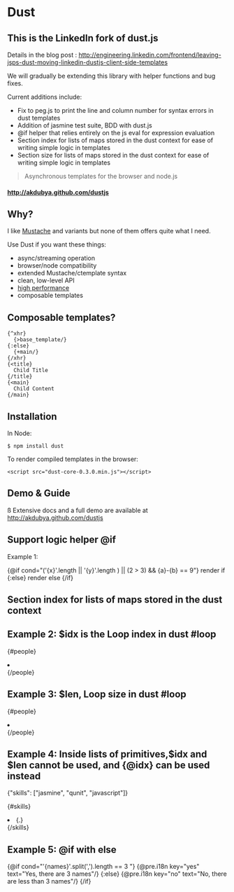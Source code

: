 Dust
====

This is the LinkedIn fork of dust.js
-------------------------------------
Details in the blog post : http://engineering.linkedin.com/frontend/leaving-jsps-dust-moving-linkedin-dustjs-client-side-templates

We will gradually be extending this library with helper functions and bug fixes. 

Current additions include:
* Fix to peg.js to print the line and column number for syntax errors in dust templates
* Addition of jasmine test suite, BDD with dust.js
* @if helper that relies entirely on the js eval for expression evaluation
* Section index for lists of maps stored in the dust context for ease of writing simple logic in templates
* Section size for lists of maps stored in the dust context for ease of  writing simple logic in templates


> Asynchronous templates for the browser and node.js

#### <http://akdubya.github.com/dustjs> #

Why?
----

I like [Mustache](http://mustache.github.com) and variants but none of them offers quite what I need.

Use Dust if you want these things:

* async/streaming operation
* browser/node compatibility
* extended Mustache/ctemplate syntax
* clean, low-level API
* [high performance](http://akdubya.github.com/dustjs/benchmark/index.html)
* composable templates

Composable templates?
---------------------

    {^xhr}
      {>base_template/}
    {:else}
      {+main/}
    {/xhr}
    {<title}
      Child Title
    {/title}
    {<main}
      Child Content
    {/main}

Installation
------------

In Node:

    $ npm install dust

To render compiled templates in the browser:

    <script src="dust-core-0.3.0.min.js"></script>

Demo & Guide
------------
ß
Extensive docs and a full demo are available at <http://akdubya.github.com/dustjs>



Support logic helper @if
-------------------------

Example 1: 

{@if cond="('{x}'.length || '{y}'.length ) || (2 > 3) && {a}-{b} == 9"}
      render if
  {:else}
      render else
{/if}

Section index for lists of maps stored in the dust context
---------------------------------------------------

Example 2:  $idx is the Loop index in dust #loop
------------------------------------------------

{#people}
 <li class="card  {@if cond="({$idx} == {$len})"}last{/if}" data-member-id="{id}"  id="card-{id}"> </li>
{/people}


Example 3: $len, Loop size in dust #loop
----------------------------------------
{#people} 
<li class="card  {@if cond="({$len} + 1) % 2 == 0"} odd {:else} even {/if} " data-member-id="{id}"  id="card\-{id}"> </li> 
{/people}


Example 4: Inside lists of primitives,$idx and $len cannot be used, and {@idx} can be used instead
--------------------------------------------------------------------------------------------------
{"skills": ["jasmine", "qunit", "javascript"]}

{#skills}
 <li>
  <span class='{@idx}{.}{@if cond="{.} == '{skills}'.split(',').length -1"}last{/if}{/idx}'>{.}</span> 
 </li>
{/skills}

Example 5: @if with else   
--------------------------
{@if cond="'{names}'.split(',').length == 3 "}
 {@pre.i18n key="yes" text="Yes, there are 3 names"/} 
  {:else}
 {@pre.i18n key="no" text="No, there are less than 3 names"/}
{/if} 

